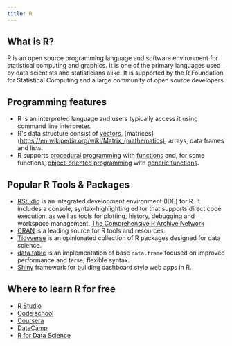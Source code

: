 ```yaml
---
title: R
---
```


## What is R?
R is an open source programming language and software environment for statistical computing and graphics. It is one of the primary languages used by data scientists and statisticians alike. It is supported by the R Foundation for Statistical Computing and a large community of open source developers. 

## Programming features
* R is an interpreted language and users typically access it using command line interpreter.
* R's data structure consist of [vectors](https://en.wikipedia.org/wiki/Column_vector), [matrices](https://en.wikipedia.org/wiki/Matrix_(mathematics), arrays, data frames and lists.
* R supports [procedural programming](https://en.wikipedia.org/wiki/Procedural_programming) with [functions](https://en.wikipedia.org/wiki/Function_(computer_science)) and, for some functions, [object-oriented programming](https://en.wikipedia.org/wiki/Object-oriented_programming) with [generic functions](https://en.wikipedia.org/wiki/Generic_function). 

## Popular R Tools & Packages
* [RStudio](https://www.rstudio.com/products/rstudio/) is an integrated development environment (IDE) for R. It includes a console, syntax-highlighting editor that supports direct code execution, as well as tools for plotting, history, debugging and workspace management. [The Comprehensive R Archive Network](https://cran.r-project.org/)
* [CRAN](https://cran.r-project.org/) is a leading source for R tools and resources. 
* [Tidyverse](https://www.tidyverse.org/) is an opinionated collection of R packages designed for data science.
* [data.table](https://github.com/Rdatatable/data.table/wiki) is an implementation of base `data.frame` focused on improved performance and terse, flexible syntax.
* [Shiny](https://shiny.rstudio.com/) framework for building dashboard style web apps in R.


## Where to learn R for free
 * [R Studio](https://www.rstudio.com/online-learning/)
 * [Code school](http://tryr.codeschool.com/)
 * [Coursera](https://www.coursera.org/learn/r-programming)
 * [DataCamp](https://www.datacamp.com)
 * [R for Data Science](http://r4ds.had.co.nz/)
